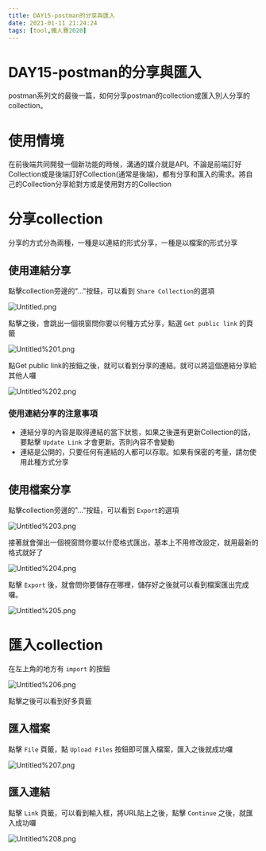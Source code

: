 ```yaml
---
title: DAY15-postman的分享與匯入
date: 2021-01-11 21:24:24
tags: [tool,鐵人賽2020]
---
```

# DAY15-postman的分享與匯入

postman系列文的最後一篇，如何分享postman的collection或匯入別人分享的collection。

# 使用情境

在前後端共同開發一個新功能的時候，溝通的媒介就是API。不論是前端訂好Collection或是後端訂好Collection(通常是後端)，都有分享和匯入的需求。將自己的Collection分享給對方或是使用對方的Collection

# 分享collection

分享的方式分為兩種，一種是以連結的形式分享，一種是以檔案的形式分享

## 使用連結分享

點擊collection旁邊的"..."按鈕，可以看到 `Share Collection`的選項

![Untitled.png](Untitled.png)

點擊之後，會跳出一個視窗問你要以何種方式分享，點選 `Get public link` 的頁籤

![Untitled%201.png](Untitled%201.png)

點Get public link的按鈕之後，就可以看到分享的連結。就可以將這個連結分享給其他人囉

![Untitled%202.png](Untitled%202.png)

### 使用連結分享的注意事項

- 連結分享的內容是取得連結的當下狀態，如果之後還有更新Collection的話，要點擊 `Update Link` 才會更新。否則內容不會變動
- 連結是公開的，只要任何有連結的人都可以存取。如果有保密的考量，請勿使用此種方式分享

## 使用檔案分享

點擊collection旁邊的"..."按鈕，可以看到 `Export`的選項

![Untitled%203.png](Untitled%203.png)

接著就會彈出一個視窗問你要以什麼格式匯出，基本上不用修改設定，就用最新的格式就好了

![Untitled%204.png](Untitled%204.png)

點擊 `Export` 後，就會問你要儲存在哪裡，儲存好之後就可以看到檔案匯出完成囉。

![Untitled%205.png](Untitled%205.png)

# 匯入collection

在左上角的地方有 `import` 的按鈕

![Untitled%206.png](Untitled%206.png)

點擊之後可以看到好多頁籤

## 匯入檔案

點擊 `File` 頁籤，點 `Upload Files` 按鈕即可匯入檔案，匯入之後就成功囉

![Untitled%207.png](Untitled%207.png)

## 匯入連結

點擊 `Link` 頁籤，可以看到輸入框，將URL貼上之後，點擊 `Continue` 之後，就匯入成功囉

![Untitled%208.png](Untitled%208.png)